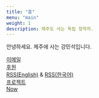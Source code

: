 ```yaml
---
title: "홈"
menu: "main"
weight: 1
description: 제주도 사는 독립 창작자.
---
```


<style>
li {
  list-style: none;
}

ul {
  padding: 0;
}
</style>

안녕하세요. 제주에 사는 강민석입니다.

<ul>
<li><a href="https://letterbird.co/kang">이메일</a></li>
<li><a href="https://ko-fi.com/kangminsuk">후원</a></li>
<li><a href="https://kangminsuk.com/blog/index.xml">RSS(English)</a> & <a href="https://kangminsuk.com/ko/blog/index.xml">RSS(한국어)</a></li>
<li><a href="https://kangminsuk.com/my-apps/">프로젝트</a></li>
<li><a href="https://kangminsuk.com/ko/now/">Now</a></li>
</ul>